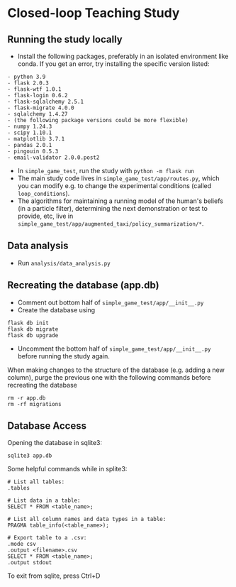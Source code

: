 # Closed-loop Teaching Study

## Running the study locally
- Install the following packages, preferably in an isolated environment like conda. If you get an error, try installing the specific version listed: 

```
- python 3.9
- flask 2.0.3
- flask-wtf 1.0.1
- flask-login 0.6.2
- flask-sqlalchemy 2.5.1
- flask-migrate 4.0.0
- sqlalchemy 1.4.27
- (the following package versions could be more flexible) 
- numpy 1.24.3
- scipy 1.10.1 
- matplotlib 3.7.1 
- pandas 2.0.1
- pingouin 0.5.3
- email-validator 2.0.0.post2
```
* In `simple_game_test`, run the study with `python -m flask run`
* The main study code lives in `simple_game_test/app/routes.py`, which you can modify e.g. to change the experimental conditions (called `loop_conditions`).
* The algorithms for maintaining a running model of the human's beliefs (in a particle filter), determining the next demonstration or test to provide, etc, live in `simple_game_test/app/augmented_taxi/policy_summarization/*`. 

## Data analysis

* Run `analysis/data_analysis.py`

## Recreating the database (app.db)

- Comment out bottom half of `simple_game_test/app/__init__.py` 
- Create the database using

```
flask db init
flask db migrate 
flask db upgrade
```
- Uncomment the bottom half of `simple_game_test/app/__init__.py` before running the study again. 

When making changes to the structure of the database (e.g. adding a new column), purge the previous one with the following commands before recreating the database
```angular2html
rm -r app.db
rm -rf migrations
```

## Database Access
Opening the database in sqlite3:

```sqlite3 app.db```

Some helpful commands while in splite3:

```
# List all tables:
.tables

# List data in a table:
SELECT * FROM <table_name>;

# List all column names and data types in a table:
PRAGMA table_info(<table_name>);

# Export table to a .csv:
.mode csv
.output <filename>.csv
SELECT * FROM <table_name>;
.output stdout
```

To exit from sqlite, press Ctrl+D
